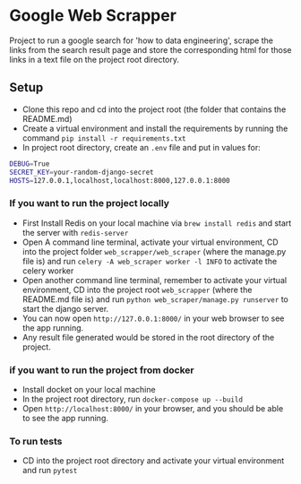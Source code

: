 # Google Web Scrapper

Project to run a google search for 'how to data engineering', scrape the links from the search result page and store the corresponding html for those links in a text file on the project root directory.

## Setup
- Clone this repo and cd into the project root (the folder that contains the README.md)
- Create a virtual environment and install the requirements by running the command `pip install -r requirements.txt`
- In project root directory, create an `.env` file and put in values for:
```bash
DEBUG=True
SECRET_KEY=your-random-django-secret
HOSTS=127.0.0.1,localhost,localhost:8000,127.0.0.1:8000
```

### If you want to run the project locally
- First Install Redis on your local machine via `brew install redis` and start the server with `redis-server`
- Open A command line terminal, activate your virtual environment, CD into the project folder `web_scrapper/web_scraper` (where the manage.py file is) and run `celery -A web_scraper worker -l INFO` to activate the celery worker
- Open another command line terminal, remember to activate your virtual environment, CD into the project root `web_scrapper` (where the README.md file is) and run `python web_scraper/manage.py runserver` to start the django server.
- You can now open `http://127.0.0.1:8000/` in your web browser to see the app running.
- Any result file generated would be stored in the root directory of the project.

### if you want to run the project from docker
- Install docket on your local machine
- In the project root directory, run `docker-compose up --build`
- Open `http://localhost:8000/` in your browser, and you should be able to see the app running.

### To run tests
- CD into the project root directory and activate your virtual environment and run `pytest`